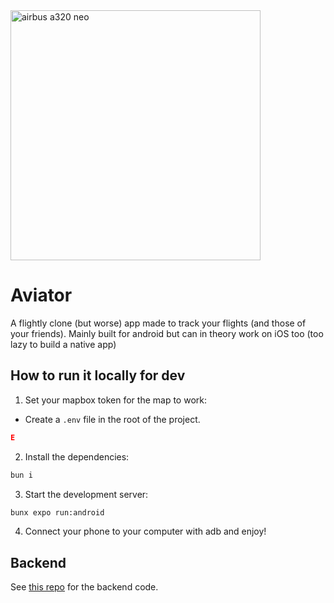 <img src="https://github.com/user-attachments/assets/8d2f68d7-c3b2-44de-8c03-ddedf122287c" width="400" alt="airbus a320 neo">

# Aviator

A flightly clone (but worse) app made to track your flights (and those of your friends).
Mainly built for android but can in theory work on iOS too (too lazy to build a native app)

## How to run it locally for dev

1. Set your mapbox token for the map to work:

- Create a `.env` file in the root of the project.
```json
E
```

2. Install the dependencies:

```bash
bun i
```

3. Start the development server:

```bash
bunx expo run:android
```

4. Connect your phone to your computer with adb and enjoy!

## Backend

See [this repo](https://github.com/espcaa/aviator-backend) for the backend code.
